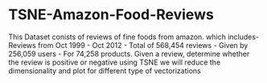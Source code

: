 # TSNE-Amazon-Food-Reviews
This Dataset conists of reviews of fine foods from amazon. which includes- Reviews from Oct 1999 - Oct 2012 - Total of 568,454 reviews - Given by 256,059 users - For 74,258 products.
Given a review, determine whether the review is positive or negative using TSNE we will reduce the dimensionality and plot for different type of vectorizations
